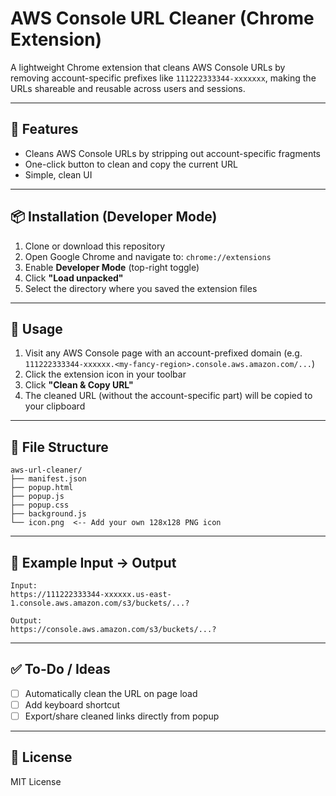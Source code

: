 # AWS Console URL Cleaner (Chrome Extension)

A lightweight Chrome extension that cleans AWS Console URLs by removing account-specific prefixes like `111222333344-xxxxxxx`, making the URLs shareable and reusable across users and sessions.

---

## 🔧 Features
- Cleans AWS Console URLs by stripping out account-specific fragments
- One-click button to clean and copy the current URL
- Simple, clean UI

---

## 📦 Installation (Developer Mode)

1. Clone or download this repository
2. Open Google Chrome and navigate to: `chrome://extensions`
3. Enable **Developer Mode** (top-right toggle)
4. Click **"Load unpacked"**
5. Select the directory where you saved the extension files

---

## 🧪 Usage

1. Visit any AWS Console page with an account-prefixed domain (e.g. `111222333344-xxxxxx.<my-fancy-region>.console.aws.amazon.com/...`)
2. Click the extension icon in your toolbar
3. Click **"Clean & Copy URL"**
4. The cleaned URL (without the account-specific part) will be copied to your clipboard

---

## 📁 File Structure
```
aws-url-cleaner/
├── manifest.json
├── popup.html
├── popup.js
├── popup.css
├── background.js
└── icon.png  <-- Add your own 128x128 PNG icon
```

---

## 🧩 Example Input → Output
```
Input:
https://111222333344-xxxxxx.us-east-1.console.aws.amazon.com/s3/buckets/...?

Output:
https://console.aws.amazon.com/s3/buckets/...?
```

---

## ✅ To-Do / Ideas
- [ ] Automatically clean the URL on page load
- [ ] Add keyboard shortcut
- [ ] Export/share cleaned links directly from popup

---

## 📜 License
MIT License
